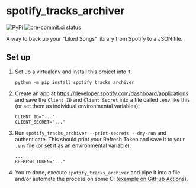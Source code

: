 # spotify_tracks_archiver
[![PyPi](https://img.shields.io/pypi/v/spotify-tracks-archiver.svg)](https://pypi.python.org/pypi/spotify_tracks_archiver/)
[![pre-commit.ci status](https://results.pre-commit.ci/badge/github/keller00/spotify-tracks-archiver/main.svg)](https://results.pre-commit.ci/latest/github/keller00/spotify-tracks-archiver/main)

A way to back up your "Liked Songs" library from Spotify to a JSON file.

## Set up

1. Set up a virtualenv and install this project into it.
    ```console
    python -m pip install spotify_tracks_archiver
    ```

2. Create an app at https://developer.spotify.com/dashboard/applications and save the `Client ID` and `Client Secret` into a file called `.env` like this (or set them as individual environmental variables):
    ```
    CLIENT_ID="..."
    CLIENT_SECRET="..."
    ```

3. Run `spotify_tracks_archiver --print-secrets --dry-run` and authenticate. This should print your Refresh Token and save it to your `.env` file (or set it as an environmental variable):
    ```
    ...
    REFRESH_TOKEN="..."
    ```

4. You're done, execute `spotify_tracks_archiver` and pipe it into a file and/or automate the process on some CI ([example on GitHub Actions](https://github.com/keller00/spotify-tracks-archiver-action)).
